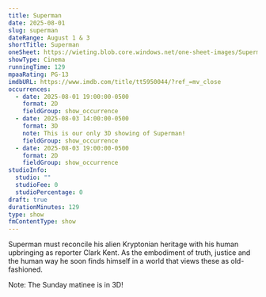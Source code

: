 ```yaml
---
title: Superman
date: 2025-08-01
slug: superman
dateRange: August 1 & 3
shortTitle: Superman
oneSheet: https://wieting.blob.core.windows.net/one-sheet-images/Superman.png
showType: Cinema
runningTime: 129
mpaaRating: PG-13
imdbURL: https://www.imdb.com/title/tt5950044/?ref_=mv_close
occurrences:
  - date: 2025-08-01 19:00:00-0500
    format: 2D
    fieldGroup: show_occurrence
  - date: 2025-08-03 14:00:00-0500
    format: 3D
    note: This is our only 3D showing of Superman!
    fieldGroup: show_occurrence
  - date: 2025-08-03 19:00:00-0500
    format: 2D
    fieldGroup: show_occurrence
studioInfo:
  studio: ""
  studioFee: 0
  studioPercentage: 0
draft: true
durationMinutes: 129
type: show
fmContentType: show
---
```

Superman must reconcile his alien Kryptonian heritage with his human upbringing as reporter Clark Kent. As the embodiment of truth, justice and the human way he soon finds himself in a world that views these as old-fashioned.  

Note: The Sunday matinee is in 3D!  
